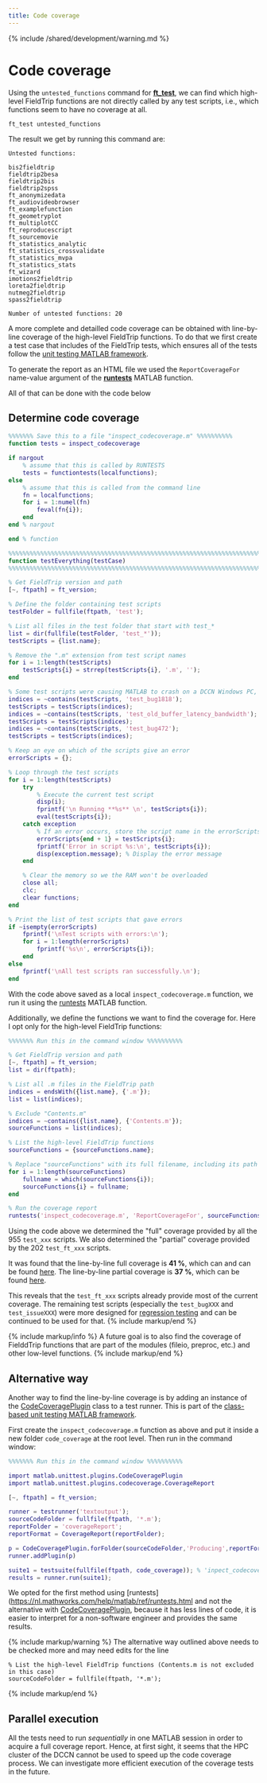 ```yaml
---
title: Code coverage
---
```


{% include /shared/development/warning.md %}

# Code coverage

Using the `untested_functions` command for **[ft_test](/reference/utilities/ft_test)**, we can find which high-level FieldTrip functions are not directly called by any test scripts, i.e., which functions seem to have no coverage at all.

    ft_test untested_functions

The result we get by running this command are:

    Untested functions:
    
    bis2fieldtrip              
    fieldtrip2besa             
    fieldtrip2bis              
    fieldtrip2spss             
    ft_anonymizedata           
    ft_audiovideobrowser       
    ft_examplefunction         
    ft_geometryplot            
    ft_multiplotCC             
    ft_reproducescript         
    ft_sourcemovie             
    ft_statistics_analytic     
    ft_statistics_crossvalidate
    ft_statistics_mvpa         
    ft_statistics_stats        
    ft_wizard                  
    imotions2fieldtrip         
    loreta2fieldtrip           
    nutmeg2fieldtrip           
    spass2fieldtrip            
    
    Number of untested functions: 20

A more complete and detailled code coverage can be obtained with line-by-line coverage of the high-level FieldTrip functions. To do that we first create a test case that includes of the FieldTrip tests, which ensures all of the tests follow the [unit testing MATLAB framework](https://nl.mathworks.com/help/matlab/matlab-unit-test-framework.html?s_tid=CRUX_lftnav).

To generate the report as an HTML file we used the `ReportCoverageFor` name-value argument of the **[runtests](https://nl.mathworks.com/help/matlab/ref/runtests.html)** MATLAB function. 

All of that can be done with the code below

## Determine code coverage

```matlab
%%%%%%% Save this to a file "inspect_codecoverage.m" %%%%%%%%%%
function tests = inspect_codecoverage

if nargout
    % assume that this is called by RUNTESTS
    tests = functiontests(localfunctions);
else
    % assume that this is called from the command line
    fn = localfunctions;
    for i = 1:numel(fn)
        feval(fn{i});
    end
end % nargout

end % function

%%%%%%%%%%%%%%%%%%%%%%%%%%%%%%%%%%%%%%%%%%%%%%%%%%%%%%%%%%%%%%%%%%%%%%%%%%%%%%%
function testEverything(testCase)
%%%%%%%%%%%%%%%%%%%%%%%%%%%%%%%%%%%%%%%%%%%%%%%%%%%%%%%%%%%%%%%%%%%%%%%%%%%%%%%

% Get FieldTrip version and path
[~, ftpath] = ft_version;

% Define the folder containing test scripts
testFolder = fullfile(ftpath, 'test');

% List all files in the test folder that start with test_*
list = dir(fullfile(testFolder, 'test_*'));
testScripts = {list.name};

% Remove the ".m" extension from test script names
for i = 1:length(testScripts)
    testScripts{i} = strrep(testScripts{i}, '.m', '');
end

% Some test scripts were causing MATLAB to crash on a DCCN Windows PC, these need to be excluded
indices = ~contains(testScripts, 'test_bug1818'); 
testScripts = testScripts(indices);
indices = ~contains(testScripts, 'test_old_buffer_latency_bandwidth');
testScripts = testScripts(indices);
indices = ~contains(testScripts, 'test_bug472'); 
testScripts = testScripts(indices);

% Keep an eye on which of the scripts give an error
errorScripts = {};

% Loop through the test scripts
for i = 1:length(testScripts)
    try
        % Execute the current test script
        disp(i);
        fprintf('\n Running **%s** \n', testScripts{i});
        eval(testScripts{i});
    catch exception
        % If an error occurs, store the script name in the errorScripts array
        errorScripts{end + 1} = testScripts{i};
        fprintf('Error in script %s:\n', testScripts{i});
        disp(exception.message); % Display the error message
    end

    % Clear the memory so we the RAM won't be overloaded
    close all;
    clc;
    clear functions;
end

% Print the list of test scripts that gave errors
if ~isempty(errorScripts)
    fprintf('\nTest scripts with errors:\n');
    for i = 1:length(errorScripts)
        fprintf('%s\n', errorScripts{i});
    end
else
    fprintf('\nAll test scripts ran successfully.\n');
end
```

With the code above saved as a local `inspect_codecoverage.m` function, we run it using the [runtests](https://nl.mathworks.com/help/matlab/ref/runtests.html) MATLAB function. 

Additionally, we define the functions we want to find the coverage for. Here I opt only for the high-level FieldTrip functions:

```matlab
%%%%%%% Run this in the command window %%%%%%%%%%

% Get FieldTrip version and path
[~, ftpath] = ft_version;
list = dir(ftpath);

% List all .m files in the FieldTrip path
indices = endsWith({list.name}, {'.m'});
list = list(indices); 

% Exclude "Contents.m"
indices = ~contains({list.name}, {'Contents.m'});
sourceFunctions = list(indices);

% List the high-level FieldTrip functions
sourceFunctions = {sourceFunctions.name};

% Replace "sourceFunctions" with its full filename, including its path
for i = 1:length(sourceFunctions)
    fullname = which(sourceFunctions{i});
    sourceFunctions{i} = fullname;
end

% Run the coverage report
runtests('inspect_codecoverage.m', 'ReportCoverageFor', sourceFunctions);
```

Using the code above we determined the "full" coverage provided by all the 955 `test_xxx` scripts. We also determined the "partial" coverage provided by the 202 `test_ft_xxx` scripts. 

It was found that the line-by-line full coverage is **41 %**, which can and can be found [here](/assets/coverage/full/). The line-by-line partial coverage is **37 %**, which can be found [here](/assets/coverage/partial/). 

This reveals that the `test_ft_xxx` scripts already provide most of the current coverage. The remaining test scripts (especially the `test_bugXXX` and `test_issueXXX`) were more designed for [regression testing](https://en.wikipedia.org/wiki/Regression_testing) and can be continued to be used for that.
{% include markup/end %}

{% include markup/info %}
A future goal is to also find the coverage of FielddTrip functions that are part of the modules (fileio, preproc, etc.) and other low-level functions.
{% include markup/end %}

## Alternative way

Another way to find the line-by-line coverage is by adding an instance of the [CodeCoveragePlugin](https://nl.mathworks.com/help/matlab/ref/matlab.unittest.plugins.codecoverageplugin-class.html) class to a test runner. This is part of the [class-based unit testing MATLAB framework](https://nl.mathworks.com/help/matlab/class-based-unit-tests.html). 

First create the `inspect_codecoverage.m` function as above and put it inside a new folder `code_coverage` at the root level. Then run in the command window:

```matlab
%%%%%%% Run this in the command window %%%%%%%%%%

import matlab.unittest.plugins.CodeCoveragePlugin
import matlab.unittest.plugins.codecoverage.CoverageReport

[~, ftpath] = ft_version;

runner = testrunner('textoutput');
sourceCodeFolder = fullfile(ftpath, '*.m');
reportFolder = 'coverageReport';
reportFormat = CoverageReport(reportFolder);

p = CodeCoveragePlugin.forFolder(sourceCodeFolder,'Producing',reportFormat);
runner.addPlugin(p)

suite1 = testsuite(fullfile(ftpath, code_coverage)); % 'inpect_codecoverage.m' is inside the folder called 'code_coverage'
results = runner.run(suite1);
```

We opted for the first method using [runtests](https://nl.mathworks.com/help/matlab/ref/runtests.html and not the alternative with [CodeCoveragePlugin](https://nl.mathworks.com/help/matlab/ref/matlab.unittest.plugins.codecoverageplugin-class.html), because it has less lines of code, it is easier to interpret for a non-software engineer and provides the same results.

{% include markup/warning %}
The alternative way outlined above needs to be checked more and may need edits for the line 

    % List the high-level FieldTrip functions (Contents.m is not excluded in this case)
    sourceCodeFolder = fullfile(ftpath, '*.m'); 
{% include markup/end %}

## Parallel execution

All the tests need to run _sequentially_ in one MATLAB session in order to acquire a full coverage report. Hence, at first sight, it seems that the HPC cluster of the DCCN cannot be used to speed up the code coverage process. We can investigate more efficient execution of the coverage tests in the future.